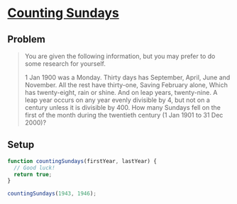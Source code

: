 # [Counting Sundays](https://www.freecodecamp.org/learn/coding-interview-prep/project-euler/problem-19-counting-sundays)

## Problem

> You are given the following information, but you may prefer to do some research for yourself.
>
> 1 Jan 1900 was a Monday.
> Thirty days has September,
> April, June and November.
> All the rest have thirty-one,
> Saving February alone,
> Which has twenty-eight, rain or shine.
> And on leap years, twenty-nine.
> A leap year occurs on any year evenly divisible by 4, but not on a century unless it is divisible by 400.
> How many Sundays fell on the first of the month during the twentieth century (1 Jan 1901 to 31 Dec 2000)?

## Setup

```js
function countingSundays(firstYear, lastYear) {
  // Good luck!
  return true;
}

countingSundays(1943, 1946);
```
